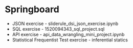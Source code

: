 # Springboard
* JSON exercise - sliderule_dsi_json_exercise.ipynb
* SQL exercise - 1520094343_sql_project.sql
* API exercise - api_data_wrangling_mini_project.ipynb
* Statistical Frequentist Test exercise - inferential statics
